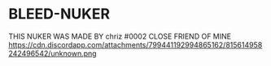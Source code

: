 # BLEED-NUKER
THIS NUKER WAS MADE BY chriz #0002 CLOSE FRIEND OF MINE
https://cdn.discordapp.com/attachments/799441192994865162/815614958242496542/unknown.png
